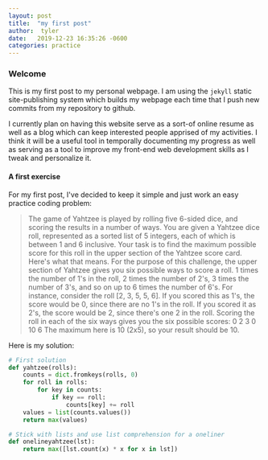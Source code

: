 ```yaml
---
layout: post
title:  "my first post"
author:  tyler
date:   2019-12-23 16:35:26 -0600
categories: practice
---
```


### Welcome

This is my first post to my personal webpage. I am using the `jekyll` static site-publishing system which builds my webpage each time that I push new commits from my repository to github.

I currently plan on having this website serve as a sort-of online resume as well as a blog which can keep interested people apprised of my activities. I think it will be a useful tool in temporally documenting my progress as well as serving as a tool to improve my front-end web development skills as I tweak and personalize it.

#### A first exercise

For my first post, I've decided to keep it simple and just work an easy practice coding problem:

>The game of Yahtzee is played by rolling five 6-sided dice, and scoring the results in a number of ways. You are given a Yahtzee dice roll, represented as a sorted list of 5 integers, each of which is between 1 and 6 inclusive. Your task is to find the maximum possible score for this roll in the upper section of the Yahtzee score card. Here's what that means. For the purpose of this challenge, the upper section of Yahtzee gives you six possible ways to score a roll. 1 times the number of 1's in the roll, 2 times the number of 2's, 3 times the number of 3's, and so on up to 6 times the number of 6's. For instance, consider the roll [2, 3, 5, 5, 6]. If you scored this as 1's, the score would be 0, since there are no 1's in the roll. If you scored it as 2's, the score would be 2, since there's one 2 in the roll. Scoring the roll in each of the six ways gives you the six possible scores: 0 2 3 0 10 6 The maximum here is 10 (2x5), so your result should be 10.

Here is my solution:

```python
# First solution
def yahtzee(rolls):
    counts = dict.fromkeys(rolls, 0)
    for roll in rolls:
        for key in counts:
            if key == roll:
                counts[key] += roll
    values = list(counts.values())
    return max(values)

# Stick with lists and use list comprehension for a oneliner
def onelineyahtzee(lst):
    return max([lst.count(x) * x for x in lst])
```
